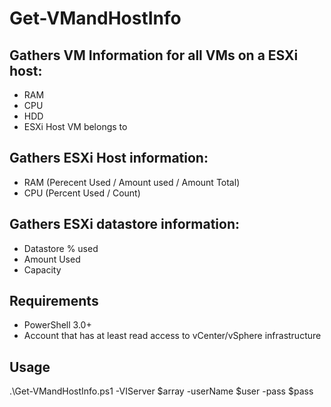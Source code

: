 Get-VMandHostInfo
========

## Gathers VM Information for all VMs on a ESXi host:
- RAM
- CPU
- HDD
- ESXi Host VM belongs to

## Gathers ESXi Host information:
- RAM (Perecent Used / Amount used / Amount Total)
- CPU (Percent Used / Count)

## Gathers ESXi datastore information:
- Datastore % used
- Amount Used
- Capacity

## Requirements
- PowerShell 3.0+
- Account that has at least read access to vCenter/vSphere infrastructure

## Usage
.\Get-VMandHostInfo.ps1 -VIServer $array -userName $user -pass $pass
